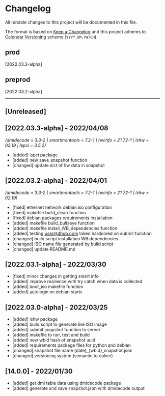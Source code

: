 # Changelog
All notable changes to this project will be documented in this file.

The format is based on [Keep a Changelog](https://keepachangelog.com/en/1.0.0/)
and this project adheres to [Calendar Versioning](https://calver.org/#scheme) scheme (`YYYY.0M.PATCH`).

## prod
[2022.03.2-alpha]

## preprod
[2022.03.2-alpha]

----

## [Unreleased]

## [2022.03.3-alpha] - 2022/04/08
_(dmidecode = 3.3-2 | smartmontools = 7.2-1 | hwinfo = 21.72-1 | lshw = 02.19 | lspci = 3.5.2)_

- [added] lspci package 
- [added] new save_snapshot function
- [changed] update dict of hw data in snapshot

## [2022.03.2-alpha] - 2022/04/01
_(dmidecode = 3.3-2 | smartmontools = 7.2-1 | hwinfo = 21.72-1 | lshw = 02.19)_

- [fixed] ethernet network debian iso configuration
- [fixed] makefile build_clean function
- [fixed] debian packages requirements installation
- [added] makefile build_bullseye function
- [added] makefile install_WB_dependencies function
- [added] testing user@dhub.com token hardcored on submit function
- [changed] build script installation WB dependencies
- [changed] ISO name file generated by build script
- [changed] update README.md

## [2022.03.1-alpha] - 2022/03/30

- [fixed] minor changes in getting smart info
- [added] improve resilience with try catch when data is collected
- [added] boot_iso makefile function
- [added] autologin on debian starts

## [2022.03.0-alpha] - 2022/03/25

- [added] lshw package 
- [added] build script to generate live ISO image
- [added] submit snapshot function to server
- [added] makefile to run, test and build
- [added] new wbid hash of snapshot uuid 
- [added] requirements package files for python and debian 
- [changed] snapshot file name {date}_{wbid}_snapshot.json
- [changed] versioning system (semantic to calver)

## [14.0.0] - 2022/01/30
- [added] get dmi table data using dmidecode package
- [added] generate and save snapshot.json with dmidecode output
